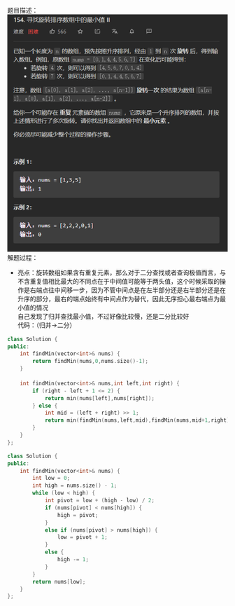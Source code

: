 题目描述：  
![image](/basical/array/image/image44.png)  
解题过程：  
- 亮点：旋转数组如果含有重复元素，那么对于二分查找或者查询极值而言，与不含重复值相比最大的不同点在于中间值可能等于两头值，这个时候采取的操作是右端点往中间移一步，因为不管中间点是在左半部分还是右半部分还是在升序的部分，最右的端点始终有中间点作为替代，因此无序担心最右端点为最小值的情况  
自己发现了归并查找最小值，不过好像比较慢，还是二分比较好  
代码：（归并→二分）  
```cpp
class Solution {
public:
    int findMin(vector<int>& nums) {
        return findMin(nums,0,nums.size()-1);
    }

    int findMin(vector<int>& nums,int left,int right) {
        if (right - left + 1 <= 2) {
            return min(nums[left],nums[right]);
        } else {
            int mid = (left + right) >> 1;
            return min(findMin(nums,left,mid),findMin(nums,mid+1,right));
        }
    }
};
```
```cpp
class Solution {
public:
    int findMin(vector<int>& nums) {
        int low = 0;
        int high = nums.size() - 1;
        while (low < high) {
            int pivot = low + (high - low) / 2;
            if (nums[pivot] < nums[high]) {
                high = pivot;
            }
            else if (nums[pivot] > nums[high]) {
                low = pivot + 1;
            }
            else {
                high -= 1;
            }
        }
        return nums[low];
    }
};
```